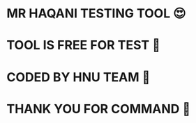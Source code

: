 # MR HAQANI TESTING TOOL 😍
# TOOL IS FREE FOR TEST 🤦
# CODED BY HNU TEAM 🚏
# THANK YOU  FOR COMMAND 💚
